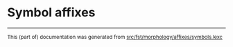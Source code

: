 
# Symbol affixes

* * *

<small>This (part of) documentation was generated from [src/fst/morphology/affixes/symbols.lexc](https://github.com/giellalt/lang-fin/blob/main/src/fst/morphology/affixes/symbols.lexc)</small>
